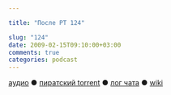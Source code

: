 ```yaml
---

title: "После РТ 124"

slug: "124"
date: 2009-02-15T09:10:00+03:00
comments: true
categories: podcast
---
```

[аудио](http://cdn.radio-t.com/rt124post.mp3) ● [пиратский torrent](http://pirates.radio-t.com/torrents/rt124post.mp3.torrent) ● [лог чата](http://chat.radio-t.com/logs/radio-t-124.html) ● [wiki](http://wiki.radio-t.com/%D0%9F%D0%BE%D1%81%D0%BB%D0%B5_%D0%A0%D0%A2_124)<audio src="http://cdn.radio-t.com/rt124post.mp3" preload="none">
